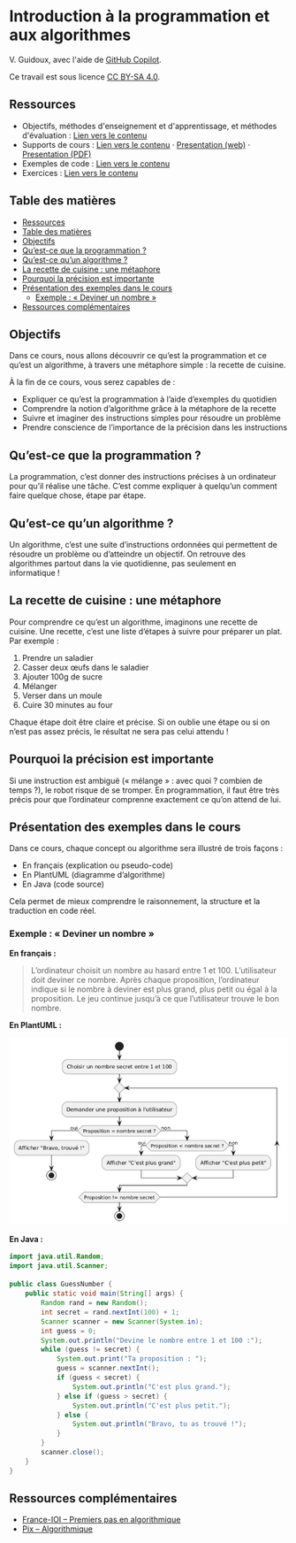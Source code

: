 # Introduction à la programmation et aux algorithmes

V. Guidoux, avec l'aide de
[GitHub Copilot](https://github.com/features/copilot).

Ce travail est sous licence [CC BY-SA 4.0][licence].

## Ressources

- Objectifs, méthodes d'enseignement et d'apprentissage, et méthodes
  d'évaluation : [Lien vers le contenu](..)
- Supports de cours : [Lien vers le contenu](../01-supports-de-cours/README.md)
  ·
  [Presentation (web)](https://heig-vd-prog-course.github.io/HEIG-VD-ProgIM-Course/01.02-introduction-a-la-programmation-et-aux-algorithmes/01-supports-de-cours/index.html)
  ·
  [Presentation (PDF)](https://heig-vd-prog-course.github.io/HEIG-VD-ProgIM-Course/01.02-introduction-a-la-programmation-et-aux-algorithmes/01-supports-de-cours/01.02-introduction-a-la-programmation-et-aux-algorithmes-presentation.pdf)
- Exemples de code : [Lien vers le contenu](../02-exemples-de-code/)
- Exercices : [Lien vers le contenu](../03-exercices/README.md)

## Table des matières

- [Ressources](#ressources)
- [Table des matières](#table-des-matières)
- [Objectifs](#objectifs)
- [Qu’est-ce que la programmation ?](#quest-ce-que-la-programmation)
- [Qu’est-ce qu’un algorithme ?](#quest-ce-quun-algorithme)
- [La recette de cuisine : une métaphore](#la-recette-de-cuisine-une-métaphore)
- [Pourquoi la précision est importante](#pourquoi-la-précision-est-importante)
- [Présentation des exemples dans le cours](#présentation-des-exemples-dans-le-cours)
  - [Exemple : « Deviner un nombre »](#exemple-deviner-un-nombre)
- [Ressources complémentaires](#ressources-complémentaires)

## Objectifs

Dans ce cours, nous allons découvrir ce qu’est la programmation et ce qu’est un
algorithme, à travers une métaphore simple : la recette de cuisine.

À la fin de ce cours, vous serez capables de :

- Expliquer ce qu’est la programmation à l’aide d’exemples du quotidien
- Comprendre la notion d’algorithme grâce à la métaphore de la recette
- Suivre et imaginer des instructions simples pour résoudre un problème
- Prendre conscience de l’importance de la précision dans les instructions

## Qu’est-ce que la programmation ?

La programmation, c’est donner des instructions précises à un ordinateur pour
qu’il réalise une tâche. C’est comme expliquer à quelqu’un comment faire quelque
chose, étape par étape.

## Qu’est-ce qu’un algorithme ?

Un algorithme, c’est une suite d’instructions ordonnées qui permettent de
résoudre un problème ou d’atteindre un objectif. On retrouve des algorithmes
partout dans la vie quotidienne, pas seulement en informatique !

## La recette de cuisine : une métaphore

Pour comprendre ce qu’est un algorithme, imaginons une recette de cuisine. Une
recette, c’est une liste d’étapes à suivre pour préparer un plat. Par exemple :

1. Prendre un saladier
2. Casser deux œufs dans le saladier
3. Ajouter 100g de sucre
4. Mélanger
5. Verser dans un moule
6. Cuire 30 minutes au four

Chaque étape doit être claire et précise. Si on oublie une étape ou si on n’est
pas assez précis, le résultat ne sera pas celui attendu !

## Pourquoi la précision est importante

Si une instruction est ambiguë (« mélange » : avec quoi ? combien de temps ?),
le robot risque de se tromper. En programmation, il faut être très précis pour
que l’ordinateur comprenne exactement ce qu’on attend de lui.

## Présentation des exemples dans le cours

Dans ce cours, chaque concept ou algorithme sera illustré de trois façons :

- En français (explication ou pseudo-code)
- En PlantUML (diagramme d’algorithme)
- En Java (code source)

Cela permet de mieux comprendre le raisonnement, la structure et la traduction
en code réel.

### Exemple : « Deviner un nombre »

**En français :**

> L’ordinateur choisit un nombre au hasard entre 1 et 100. L’utilisateur doit
> deviner ce nombre. Après chaque proposition, l’ordinateur indique si le nombre
> à deviner est plus grand, plus petit ou égal à la proposition. Le jeu continue
> jusqu’à ce que l’utilisateur trouve le bon nombre.

**En PlantUML :**

![Diagramme d'algorithme "Deviner un nombre"](./images/guess-number.png)

**En Java :**

```java
import java.util.Random;
import java.util.Scanner;

public class GuessNumber {
    public static void main(String[] args) {
        Random rand = new Random();
        int secret = rand.nextInt(100) + 1;
        Scanner scanner = new Scanner(System.in);
        int guess = 0;
        System.out.println("Devine le nombre entre 1 et 100 :");
        while (guess != secret) {
            System.out.print("Ta proposition : ");
            guess = scanner.nextInt();
            if (guess < secret) {
                System.out.println("C'est plus grand.");
            } else if (guess > secret) {
                System.out.println("C'est plus petit.");
            } else {
                System.out.println("Bravo, tu as trouvé !");
            }
        }
        scanner.close();
    }
}
```

## Ressources complémentaires

- [France-IOI – Premiers pas en algorithmique](https://www.france-ioi.org/algo/course/?chapter=1)
- [Pix – Algorithmique](https://pix.fr/)

[licence]:
	https://github.com/HEIG-VD-Prog-Course/HEIG-VD-ProgIM-Course/blob/main/LICENSE.md
